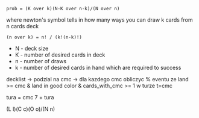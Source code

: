 ```
prob = (K over k)(N-K over n-k)/(N over n)
```
where newton's symbol tells in how many ways you can draw k cards from n cards deck
```
(n over k) = n! / (k!(n-k)!)
```
* N - deck size
* K - number of desired cards in deck
* n - number of draws
* k - number of desired cards in hand which are required to success


decklist -> 
podzial na cmc -> 
dla kazdego cmc obliczyc % eventu ze land >= cmc & land in good color & cards_with_cmc >= 1 w turze t=cmc

tura = cmc
7 + tura

(L l)(C c)(O o)/(N n)
